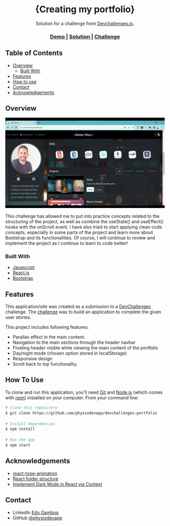 <!-- Please update value in the {}  -->

<h1 align="center">{Creating my portfolio}</h1>

<div align="center">
   Solution for a challenge from  <a href="http://devchallenges.io" target="_blank">Devchallenges.io</a>.
</div>

<div align="center">
  <h3>
    <a href="https://physiodevapp.netlify.app">
      Demo
    </a>
    <span> | </span>
    <a href="https://github.com/physiodevapp/devchallenges-portfolio">
      Solution
    </a>
    <span> | </span>
    <a href="https://legacy.devchallenges.io/challenges/5ZnOYsSXM24JWnCsNFlt">
      Challenge
    </a>
  </h3>
</div>

<!-- TABLE OF CONTENTS -->

## Table of Contents

- [Overview](#overview)
  - [Built With](#built-with)
- [Features](#features)
- [How to use](#how-to-use)
- [Contact](#contact)
- [Acknowledgements](#acknowledgements)

<!-- OVERVIEW -->

## Overview

![screenshot](https://github.com/physiodevapp/devchallenges-portfolio/blob/main/Project%20Screenshot.jpg)

This challenge has allowed me to put into practice concepts related to the structuring of the project, as well as combine the useState() and useEffect() hooks with the onScroll event. I have also tried to start applying clean code concepts, especially in some parts of the project and learn more about Bootstrap and its functionalities. Of course, I will continue to review and implement the project as I continue to learn to code better!

### Built With

<!-- This section should list any major frameworks that you built your project using. Here are a few examples.-->

- [Javascript](https://developer.mozilla.org/es/docs/Web/JavaScript)
- [React.js](https://react.dev/)
- [Bootstrap](https://getbootstrap.com/docs/5.2/getting-started/introduction/)

## Features

<!-- List the features of your application or follow the template. Don't share the figma file here :) -->

This application/site was created as a submission to a [DevChallenges](https://devchallenges.io/challenges) challenge. The [challenge](https://legacy.devchallenges.io/challenges/5ZnOYsSXM24JWnCsNFlt) was to build an application to complete the given user stories.

This project includes following features:
- Parallax effect in the main content.
- Navigation to the main sections through the header navbar
- Floating header visible while viewing the main content of the portfolio
- Day/night mode (chosen option stored in localStorage)
- Responsive design
- Scroll back to top functionality. 

## How To Use

<!-- Example: -->

To clone and run this application, you'll need [Git](https://git-scm.com) and [Node.js](https://nodejs.org/en/download/) (which comes with [npm](http://npmjs.com)) installed on your computer. From your command line:

```bash
# Clone this repository
$ git clone https://github.com/physiodevapp/devchallenges-portfolio

# Install dependencies
$ npm install

# Run the app
$ npm start
```

## Acknowledgements

<!-- This section should list any articles or add-ons/plugins that helps you to complete the project. This is optional but it will help you in the future. For example: -->

- [react-type-animation](https://www.npmjs.com/package/react-type-animation)
- [React folder structure](https://blog.webdevsimplified.com/2022-07/react-folder-structure/)
- [Implement Dark Mode in React via Context](https://dev.to/sanspanic/implementing-dark-mode-in-react-via-context-4f1p?utm_source=pocket_reader)

## Contact

- LinkedIn [Edu Gamboa](https://linkedin.com/in/edu-gamboa/)
- GitHub [@physiodevapp](https://github.com/physiodevapp)
